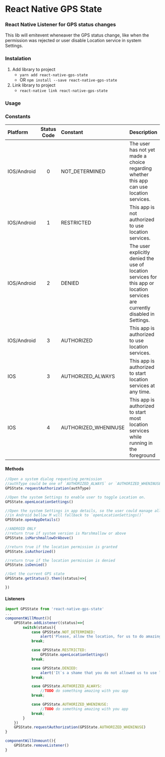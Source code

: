 # React Native GPS State

### React Native Listener for GPS status changes
This lib will emitevent wheneaver the GPS status change, like when the permission was rejected or user disable Location service in system Settings.

### Instalation
1. Add library to project
   - `yarn add react-native-gps-state`
   - OR `npm install --save react-native-gps-state`
2. Link library to project
   - `react-native link react-native-gps-state`

### Usage 

### Constants
| Platform 			| Status Code 	| Constant 				| Description 		
| :--- 				| :---:			| :--- 					| :---
| IOS/Android		| 0 	 		| NOT_DETERMINED 		| The user has not yet made a choice regarding whether this app can use location services.
| IOS/Android		| 1 	 		| RESTRICTED 			| This app is not authorized to use location services.
| IOS/Android		| 2 	 		| DENIED 				| The user explicitly denied the use of location services for this app or location services are currently disabled in Settings.
| IOS/Android		| 3 	 		| AUTHORIZED 			| This app is authorized to use location services.
| IOS				| 3 	 		| AUTHORIZED_ALWAYS 	| This app is authorized to start location services at any time.
| IOS				| 4 	 		| AUTHORIZED_WHENINUSE 	| This app is authorized to start most location services while running in the foreground


#### Methods
```javascript
//Open a system dialog requesting permission
//authType could be one of `AUTHORIZED_ALWAYS` or `AUTHORIZED_WHENINUSE`
GPSState.requestAuthorization(authType)
```

```javascript
//Open the system Settings to enable user to toggle Location on.
GPSState.openLocationSettings()
```

```javascript
//Open the system Settings in app details, so the user could manage all permissions in the `Permissions` tab
//in Android bellow M will fallback to `openLocationSettings()`
GPSState.openAppDetails()
```

```javascript
//ANDROID ONLY
//return true if system version is Marshmallow or above
GPSState.isMarshmallowOrAbove()
```

```javascript
//return true if the location permission is granted
GPSState.isAuthorized()
```

```javascript
//return true if the location permission is denied
GPSState.isDenied()
```

```javascript
//Get the current GPS state
GPSState.getStatus().then((status)=>{

})
```

#### Listeners

```javascript
import GPSState from 'react-native-gps-state'
...
componentWillMount(){
	GPSState.addListener((status)=>{
		switch(status){
			case GPSState.NOT_DETERMINED:
				alert('Please, allow the location, for us to do amazing things for you!')
			break;

			case GPSState.RESTRICTED:
				GPSState.openLocationSettings()
			break;

			case GPSState.DENIED:
				alert('It`s a shame that you do not allowed us to use location :(')
			break;

			case GPSState.AUTHORIZED_ALWAYS:
				//TODO do something amazing with you app
			break;

			case GPSState.AUTHORIZED_WHENINUSE:
				//TODO do something amazing with you app
			break;
		}
	})
	GPSState.requestAuthorization(GPSState.AUTHORIZED_WHENINUSE)
}

componentWillUnmount(){
	GPSState.removeListener()
}
```